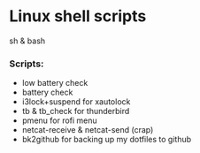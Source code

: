 # Linux shell scripts 
sh & bash

### Scripts:
- low battery check 
- battery check
- i3lock+suspend for xautolock
- tb & tb_check for thunderbird
- pmenu for rofi menu
- netcat-receive & netcat-send (crap)
- bk2github for backing up my dotfiles to github
